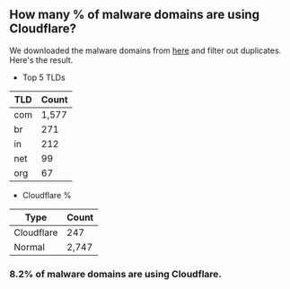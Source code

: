 ## How many % of malware domains are using Cloudflare?


We downloaded the malware domains from [here](https://urlhaus.abuse.ch) and filter out duplicates.
Here's the result.


[//]: # (start replacement)


- Top 5 TLDs

| TLD | Count |
| --- | --- |
| com | 1,577 |
| br | 271 |
| in | 212 |
| net | 99 |
| org | 67 |


- Cloudflare %

| Type | Count |
| --- | --- |
| Cloudflare | 247 |
| Normal | 2,747 |


### 8.2% of malware domains are using Cloudflare.